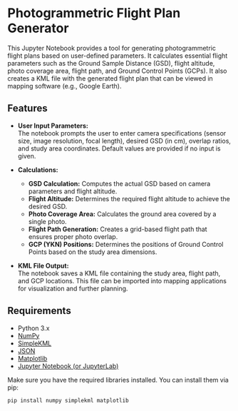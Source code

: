 # Photogrammetric Flight Plan Generator

This Jupyter Notebook provides a tool for generating photogrammetric flight plans based on user-defined parameters. It calculates essential flight parameters such as the Ground Sample Distance (GSD), flight altitude, photo coverage area, flight path, and Ground Control Points (GCPs). It also creates a KML file with the generated flight plan that can be viewed in mapping software (e.g., Google Earth).

## Features

- **User Input Parameters:**  
  The notebook prompts the user to enter camera specifications (sensor size, image resolution, focal length), desired GSD (in cm), overlap ratios, and study area coordinates. Default values are provided if no input is given.

- **Calculations:**  
  - **GSD Calculation:** Computes the actual GSD based on camera parameters and flight altitude.  
  - **Flight Altitude:** Determines the required flight altitude to achieve the desired GSD.  
  - **Photo Coverage Area:** Calculates the ground area covered by a single photo.  
  - **Flight Path Generation:** Creates a grid-based flight path that ensures proper photo overlap.  
  - **GCP (YKN) Positions:** Determines the positions of Ground Control Points based on the study area dimensions.
  
- **KML File Output:**  
  The notebook saves a KML file containing the study area, flight path, and GCP locations. This file can be imported into mapping applications for visualization and further planning.

## Requirements

- Python 3.x
- [NumPy](https://numpy.org/)
- [SimpleKML](https://simplekml.readthedocs.io/en/latest/)
- [JSON](https://www.json.org/json-en.html)
- [Matplotlib](https://matplotlib.org/)
- [Jupyter Notebook (or JupyterLab)](https://jupyter.org/)

Make sure you have the required libraries installed. You can install them via pip:

```bash
pip install numpy simplekml matplotlib
